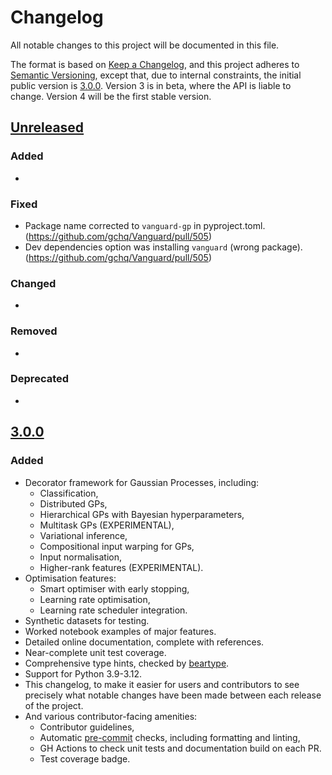 # Changelog

All notable changes to this project will be documented in this file.

The format is based on [Keep a Changelog](https://keepachangelog.com/en/1.0.0/), and this project adheres to [Semantic Versioning](https://semver.org/spec/v2.0.0.html), except that, due
to internal constraints, the initial public version is [3.0.0]. Version 3 is in beta, where the API is liable to change.
Version 4 will be the first stable version.

## [Unreleased]

### Added

-

### Fixed

- Package name corrected to `vanguard-gp` in pyproject.toml. (https://github.com/gchq/Vanguard/pull/505)
- Dev dependencies option was installing `vanguard` (wrong package). (https://github.com/gchq/Vanguard/pull/505)

### Changed

-

### Removed

-

### Deprecated

-


## [3.0.0]

### Added

- Decorator framework for Gaussian Processes, including:
  - Classification,
  - Distributed GPs,
  - Hierarchical GPs with Bayesian hyperparameters,
  - Multitask GPs (EXPERIMENTAL),
  - Variational inference,
  - Compositional input warping for GPs,
  - Input normalisation,
  - Higher-rank features (EXPERIMENTAL).
- Optimisation features:
  - Smart optimiser with early stopping,
  - Learning rate optimisation,
  - Learning rate scheduler integration.
- Synthetic datasets for testing.
- Worked notebook examples of major features.
- Detailed online documentation, complete with references.
- Near-complete unit test coverage.
- Comprehensive type hints, checked by [beartype].
- Support for Python 3.9-3.12.
- This changelog, to make it easier for users and contributors to see precisely what notable changes have been made
  between each release of the project.
- And various contributor-facing amenities:
  - Contributor guidelines,
  - Automatic [pre-commit] checks, including formatting and linting,
  - GH Actions to check unit tests and documentation build on each PR.
  - Test coverage badge.


[//]: # (## [M.m.p] - YYYY-mm-dd)

[//]: # (### Added)
[//]: # (This is where features that have been added should be noted.)

[//]: # (### Fixed)
[//]: # (This is where fixes should be noted.)

[//]: # (### Changed)
[//]: # (This is where changes from previous versions should be noted.)

[//]: # (### Removed)
[//]: # (This is where elements which have been removed should be noted.)

[//]: # (### Deprecated)
[//]: # (This is where existing but deprecated elements should be noted.)

[beartype]: https://pypi.org/project/beartype/
[pre-commit]: https://pre-commit.com/

[Unreleased]: https://github.com/gchq/Vanguard/compare/v3.0.0...HEAD
[3.0.0]: https://github.com/gchq/Vanguard/releases/tag/v3.0.0
